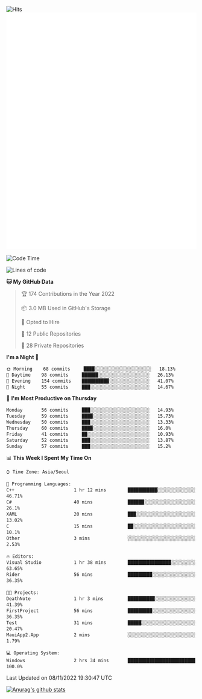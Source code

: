 ![Hits](https://hits.seeyoufarm.com/api/count/incr/badge.svg?url=https%3A%2F%2Fgithub.com%2Fkokose1234&count_bg=%2379C83D&title_bg=%23555555&icon=apple.svg&icon_color=%23E7E7E7&title=hits&edge_flat=false)
<br/>
![Metrics](https://github.com/kokose1234/kokose1234/blob/main/github-metrics.svg)

<!--START_SECTION:waka-->
![Code Time](http://img.shields.io/badge/Code%20Time-712%20hrs%2028%20mins-blue)

![Lines of code](https://img.shields.io/badge/From%20Hello%20World%20I%27ve%20Written-902%20Thousand%20lines%20of%20code-blue)

**🐱 My GitHub Data** 

> 🏆 174 Contributions in the Year 2022
 > 
> 📦 3.0 MB Used in GitHub's Storage 
 > 
> 💼 Opted to Hire
 > 
> 📜 12 Public Repositories 
 > 
> 🔑 28 Private Repositories  
 > 
**I'm a Night 🦉** 

```text
🌞 Morning    68 commits     ████░░░░░░░░░░░░░░░░░░░░░   18.13% 
🌆 Daytime    98 commits     ██████░░░░░░░░░░░░░░░░░░░   26.13% 
🌃 Evening    154 commits    ██████████░░░░░░░░░░░░░░░   41.07% 
🌙 Night      55 commits     ███░░░░░░░░░░░░░░░░░░░░░░   14.67%

```
📅 **I'm Most Productive on Thursday** 

```text
Monday       56 commits     ███░░░░░░░░░░░░░░░░░░░░░░   14.93% 
Tuesday      59 commits     ████░░░░░░░░░░░░░░░░░░░░░   15.73% 
Wednesday    50 commits     ███░░░░░░░░░░░░░░░░░░░░░░   13.33% 
Thursday     60 commits     ████░░░░░░░░░░░░░░░░░░░░░   16.0% 
Friday       41 commits     ██░░░░░░░░░░░░░░░░░░░░░░░   10.93% 
Saturday     52 commits     ███░░░░░░░░░░░░░░░░░░░░░░   13.87% 
Sunday       57 commits     ███░░░░░░░░░░░░░░░░░░░░░░   15.2%

```


📊 **This Week I Spent My Time On** 

```text
⌚︎ Time Zone: Asia/Seoul

💬 Programming Languages: 
C++                      1 hr 12 mins        ███████████░░░░░░░░░░░░░░   46.71% 
C#                       40 mins             ██████░░░░░░░░░░░░░░░░░░░   26.1% 
XAML                     20 mins             ███░░░░░░░░░░░░░░░░░░░░░░   13.02% 
C                        15 mins             ██░░░░░░░░░░░░░░░░░░░░░░░   10.1% 
Other                    3 mins              ░░░░░░░░░░░░░░░░░░░░░░░░░   2.53%

🔥 Editors: 
Visual Studio            1 hr 38 mins        ████████████████░░░░░░░░░   63.65% 
Rider                    56 mins             █████████░░░░░░░░░░░░░░░░   36.35%

🐱‍💻 Projects: 
DeathNote                1 hr 3 mins         ██████████░░░░░░░░░░░░░░░   41.39% 
FirstProject             56 mins             █████████░░░░░░░░░░░░░░░░   36.35% 
Test                     31 mins             █████░░░░░░░░░░░░░░░░░░░░   20.47% 
MauiApp2.App             2 mins              ░░░░░░░░░░░░░░░░░░░░░░░░░   1.79%

💻 Operating System: 
Windows                  2 hrs 34 mins       █████████████████████████   100.0%

```


 Last Updated on 08/11/2022 19:30:47 UTC
<!--END_SECTION:waka-->

[![Anurag's github stats](https://github-readme-stats.vercel.app/api?username=kokose1234&theme=dracula)](https://github.com/anuraghazra/github-readme-stats)



	
